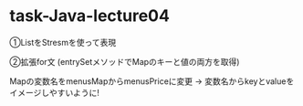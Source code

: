# task-Java-lecture04

①ListをStresmを使って表現

②拡張for文 (entrySetメソッドでMapのキーと値の両方を取得)

Mapの変数名をmenusMapからmenusPriceに変更 → 変数名からkeyとvalueをイメージしやすいように!